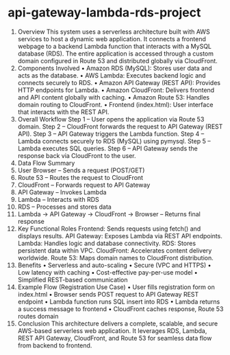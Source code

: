# api-gateway-lambda-rds-project
1. Overview
This system uses a serverless architecture built with AWS services to host a dynamic web
application.
It connects a frontend webpage to a backend Lambda function that interacts with a MySQL
database (RDS).
The entire application is accessed through a custom domain configured in Route 53 and distributed
globally via CloudFront.
2. Components Involved
• Amazon RDS (MySQL): Stores user data and acts as the database.
• AWS Lambda: Executes backend logic and connects securely to RDS.
• Amazon API Gateway (REST API): Provides HTTP endpoints for Lambda.
• Amazon CloudFront: Delivers frontend and API content globally with caching.
• Amazon Route 53: Handles domain routing to CloudFront.
• Frontend (index.html): User interface that interacts with the REST API.
3. Overall Workflow
Step 1 – User opens the application via Route 53 domain.
Step 2 – CloudFront forwards the request to API Gateway (REST API).
Step 3 – API Gateway triggers the Lambda function.
Step 4 – Lambda connects securely to RDS (MySQL) using pymysql.
Step 5 – Lambda executes SQL queries.
Step 6 – API Gateway sends the response back via CloudFront to the user.
4. Data Flow Summary
1. User Browser – Sends a request (POST/GET)
2. Route 53 – Routes the request to CloudFront
3. CloudFront – Forwards request to API Gateway
4. API Gateway – Invokes Lambda
5. Lambda – Interacts with RDS
6. RDS – Processes and stores data
7. Lambda → API Gateway → CloudFront → Browser – Returns final response
5. Key Functional Roles
Frontend: Sends requests using fetch() and displays results.
API Gateway: Exposes Lambda via REST API endpoints.
Lambda: Handles  logic and database connectivity.
RDS: Stores persistent data within VPC.
CloudFront: Accelerates content delivery worldwide.
Route 53: Maps domain names to CloudFront distribution.
6. Benefits
• Serverless and auto-scaling
• Secure (VPC and HTTPS)
• Low latency with caching
• Cost-effective pay-per-use model
• Simplified REST-based communication
7. Example Flow (Registration Use Case)
• User fills registration form on index.html
• Browser sends POST request to API Gateway REST endpoint
• Lambda function runs SQL insert into RDS
• Lambda returns a success message to frontend
• CloudFront caches response, Route 53 routes domain
8. Conclusion
This architecture delivers a complete, scalable, and secure AWS-based serverless web application.
It leverages RDS, Lambda, REST API Gateway, CloudFront, and Route 53 for seamless data flow
from backend to frontend.



